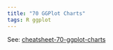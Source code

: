```yaml
---
title: "70 GGPlot Charts"
tags: R ggplot 
---
```


See: [cheatsheet-70-ggplot-charts](https://www.kaggle.com/raenish/cheatsheet-70-ggplot-charts)
